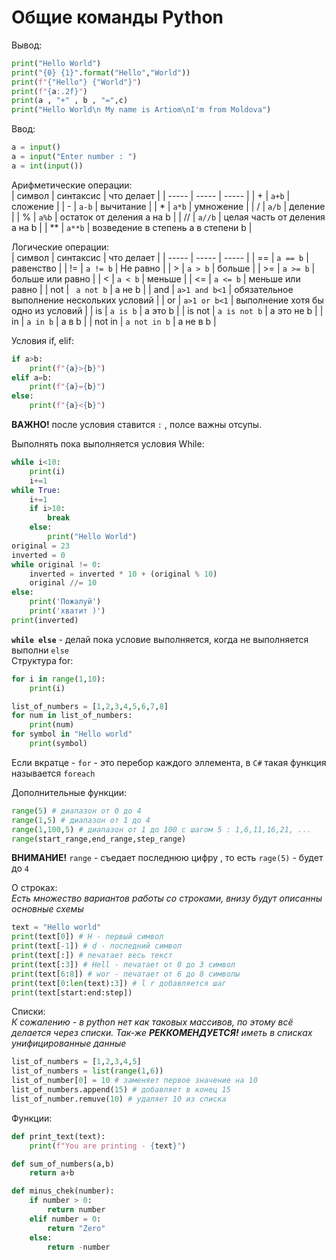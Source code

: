 # Общие команды Python

Вывод:  
```python
print("Hello World")
print("{0} {1}".format("Hello","World"))
print(f"{"Hello"} {"World"}")
print(f"{a:.2f}")
print(a , "+" , b , "=",c)
print("Hello World\n My name is Artiom\nI'm from Moldova")
```  
Ввод:
```python
a = input()
a = input("Enter number : ")
a = int(input())
```   
Арифметические операции:  
| символ | синтаксис | что делает |
| ----- | ----- | ----- |
| + | `a+b` | сложение |
| - | `a-b` | вычитание |
| * | `a*b` | умножение |
| / | `a/b` | деление |
| % | `a%b` | остаток от деления а на b |
| // | `a//b` | целая часть от деления a на b  |
| ** | `a**b` | возведение в степень a в степени b |  

Логические операции:  
| символ | синтаксис | что делает |
| ----- | ----- | ----- |
| == | `a == b` | равенство |
| != | `a != b` | Не равно |
| > | `a > b` | больше |
| >= | `a >= b` | больше или равно |
| < | `a < b` | меньше |
| <= | `a <= b` | меньше или равно |
| not | ` a not b` | a не b |
| and | `a>1 and b<1` | обязательное выполнение нескольких условий |
| or | `a>1 or b<1` | выполнение хотя бы одно из условий  |
| is | `a is b` | a это b |
| is not | `a is not b` | a это не b |
| in | `a in b` | a в b |
| not in | `a not in b` | a не в b |

Условия if, elif:
```python
if a>b:
    print(f"{a}>{b}")
elif a=b:
    print(f"{a}={b}")
else:
    print(f"{a}<{b}")
```   
**ВАЖНО!** после условия ставится `:` , полсе важны отсупы.

Выполнять пока выполняется условия While:
```python
while i<10:
    print(i)
    i+=1
while True:
    i+=1
    if i>10:
        break
    else:
        print("Hello World")
original = 23
inverted = 0
while original != 0:
    inverted = inverted * 10 + (original % 10)
    original //= 10
else:
    print('Пожалуй')
    print('хватит )')
print(inverted)
```   
**`while else`** - делай пока условие выполняется, когда не выполняется выполни `else`  
Структура for:
```python
for i in range(1,10):
    print(i)

list_of_numbers = [1,2,3,4,5,6,7,8]
for num in list_of_numbers:
    print(num)
for symbol in "Hello world"
    print(symbol)
```   
Если вкратце - `for` - это перебор каждого эллемента, в `C#` такая функция называется `foreach`  

Дополнительные функции:  
```python
range(5) # диапазон от 0 до 4
range(1,5) # диапазон от 1 до 4
range(1,100,5) # диапазон от 1 до 100 с шагом 5 : 1,6,11,16,21, ...
range(start_range,end_range,step_range)
```   
**ВНИМАНИЕ!** `range` - съедает последнюю цифру , то есть `rage(5)` - будет до `4`  

О строках:  
*Есть множество вариантов работы со строками, внизу будут описанны основные схемы*  
```python
text = "Hello world"
print(text[0]) # H - первый символ
print(text[-1]) # d - последний символ
print(text[:]) # печатает весь текст
print(text[:3]) # Hell - печатает от 0 до 3 символ
print(text[6:8]) # wor - печатает от 6 до 8 символы
print(text[0:len(text):3]) # l r добавляется шаг
print(text[start:end:step]) 
```   
Списки:  
*К сожалению - в python нет как таковых массивов, по этому всё делается через списки. Так-же **РЕККОМЕНДУЕТСЯ!** иметь в списках унифицированные данные*
```python
list_of_numbers = [1,2,3,4,5]
list_of_numbers = list(range(1,6))
list_of_number[0] = 10 # заменяет первое значение на 10
list_of_numbers.append(15) # добавляет в конец 15
list_of_number.remuve(10) # удаляет 10 из списка
```   
Функции:
```python
def print_text(text):
    print(f"You are printing - {text}")

def sum_of_numbers(a,b)
    return a+b

def minus_chek(number):
    if number > 0:
        return number
    elif number = 0:
        return "Zero"
    else:
        return -number
```   
